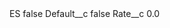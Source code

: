 <?xml version="1.0" encoding="UTF-8"?>
<CustomMetadata xmlns="http://soap.sforce.com/2006/04/metadata" xmlns:xsi="http://www.w3.org/2001/XMLSchema-instance" xmlns:xsd="http://www.w3.org/2001/XMLSchema">
    <label>ES</label>
    <protected>false</protected>
    <values>
        <field>Default__c</field>
        <value xsi:type="xsd:string">false</value>
    </values>
    <values>
        <field>Rate__c</field>
        <value xsi:type="xsd:double">0.0</value>
    </values>
</CustomMetadata>
